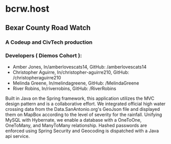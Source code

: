 # bcrw.host
## Bexar County Road Watch
### A Codeup and CivTech production

### Developers ( Diemos Cohort ):
* Amber Jones, In/amberlovescats14, GitHub: /amberlovescats14
* Christopher Aguirre, In/christopher-aguirre210, GitHub: /christopheraguirre210 
* Melinda Greene, In/melindagreene, GitHub: /MelindaGreene
* River Robins, In/riverrobins, GitHub: /RiverRobins

Built in Java on the Spring framework, this application utilizes the MVC design pattern and is a collaborative
effort. We integrated official high water crossing data from the Data.SanAntonio.org's
GeoJson file and displayed them on MapBox according to the level of severity for the rainfall. Unifying MySQL
with Hybernate, we enable a database with a OneToOne, OneToMany, and ManyToMany relationship. Hashed
passwords are enforced using Spring Security and Geocoding is dispatched with a Java api service.